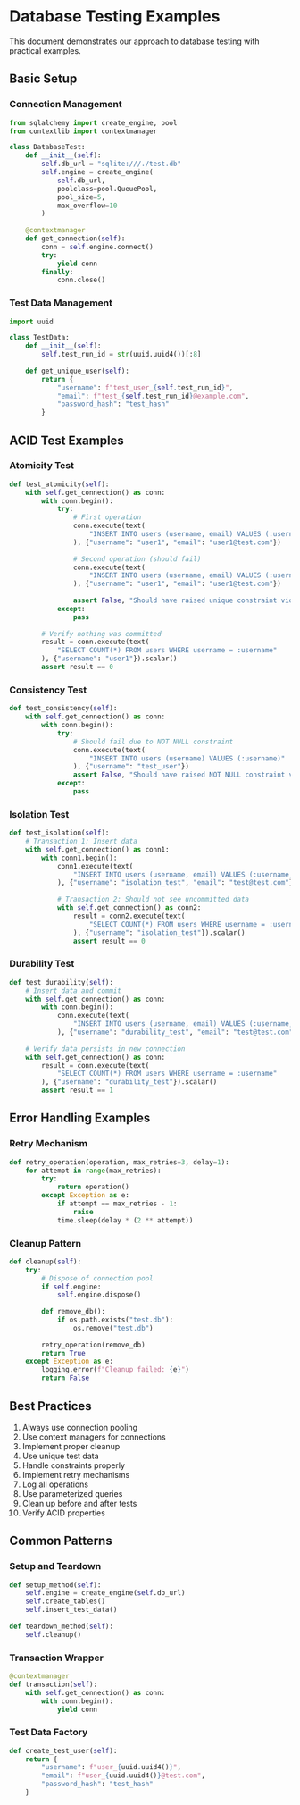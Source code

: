 # Database Testing Examples

This document demonstrates our approach to database testing with practical examples.

## Basic Setup

### Connection Management
```python
from sqlalchemy import create_engine, pool
from contextlib import contextmanager

class DatabaseTest:
    def __init__(self):
        self.db_url = "sqlite:///./test.db"
        self.engine = create_engine(
            self.db_url,
            poolclass=pool.QueuePool,
            pool_size=5,
            max_overflow=10
        )
        
    @contextmanager
    def get_connection(self):
        conn = self.engine.connect()
        try:
            yield conn
        finally:
            conn.close()
```

### Test Data Management
```python
import uuid

class TestData:
    def __init__(self):
        self.test_run_id = str(uuid.uuid4())[:8]
        
    def get_unique_user(self):
        return {
            "username": f"test_user_{self.test_run_id}",
            "email": f"test_{self.test_run_id}@example.com",
            "password_hash": "test_hash"
        }
```

## ACID Test Examples

### Atomicity Test
```python
def test_atomicity(self):
    with self.get_connection() as conn:
        with conn.begin():
            try:
                # First operation
                conn.execute(text(
                    "INSERT INTO users (username, email) VALUES (:username, :email)"
                ), {"username": "user1", "email": "user1@test.com"})
                
                # Second operation (should fail)
                conn.execute(text(
                    "INSERT INTO users (username, email) VALUES (:username, :email)"
                ), {"username": "user1", "email": "user1@test.com"})
                
                assert False, "Should have raised unique constraint violation"
            except:
                pass
            
        # Verify nothing was committed
        result = conn.execute(text(
            "SELECT COUNT(*) FROM users WHERE username = :username"
        ), {"username": "user1"}).scalar()
        assert result == 0
```

### Consistency Test
```python
def test_consistency(self):
    with self.get_connection() as conn:
        with conn.begin():
            try:
                # Should fail due to NOT NULL constraint
                conn.execute(text(
                    "INSERT INTO users (username) VALUES (:username)"
                ), {"username": "test_user"})
                assert False, "Should have raised NOT NULL constraint violation"
            except:
                pass
```

### Isolation Test
```python
def test_isolation(self):
    # Transaction 1: Insert data
    with self.get_connection() as conn1:
        with conn1.begin():
            conn1.execute(text(
                "INSERT INTO users (username, email) VALUES (:username, :email)"
            ), {"username": "isolation_test", "email": "test@test.com"})
            
            # Transaction 2: Should not see uncommitted data
            with self.get_connection() as conn2:
                result = conn2.execute(text(
                    "SELECT COUNT(*) FROM users WHERE username = :username"
                ), {"username": "isolation_test"}).scalar()
                assert result == 0
```

### Durability Test
```python
def test_durability(self):
    # Insert data and commit
    with self.get_connection() as conn:
        with conn.begin():
            conn.execute(text(
                "INSERT INTO users (username, email) VALUES (:username, :email)"
            ), {"username": "durability_test", "email": "test@test.com"})
            
    # Verify data persists in new connection
    with self.get_connection() as conn:
        result = conn.execute(text(
            "SELECT COUNT(*) FROM users WHERE username = :username"
        ), {"username": "durability_test"}).scalar()
        assert result == 1
```

## Error Handling Examples

### Retry Mechanism
```python
def retry_operation(operation, max_retries=3, delay=1):
    for attempt in range(max_retries):
        try:
            return operation()
        except Exception as e:
            if attempt == max_retries - 1:
                raise
            time.sleep(delay * (2 ** attempt))
```

### Cleanup Pattern
```python
def cleanup(self):
    try:
        # Dispose of connection pool
        if self.engine:
            self.engine.dispose()
            
        def remove_db():
            if os.path.exists("test.db"):
                os.remove("test.db")
                
        retry_operation(remove_db)
        return True
    except Exception as e:
        logging.error(f"Cleanup failed: {e}")
        return False
```

## Best Practices

1. Always use connection pooling
2. Use context managers for connections
3. Implement proper cleanup
4. Use unique test data
5. Handle constraints properly
6. Implement retry mechanisms
7. Log all operations
8. Use parameterized queries
9. Clean up before and after tests
10. Verify ACID properties

## Common Patterns

### Setup and Teardown
```python
def setup_method(self):
    self.engine = create_engine(self.db_url)
    self.create_tables()
    self.insert_test_data()
    
def teardown_method(self):
    self.cleanup()
```

### Transaction Wrapper
```python
@contextmanager
def transaction(self):
    with self.get_connection() as conn:
        with conn.begin():
            yield conn
```

### Test Data Factory
```python
def create_test_user(self):
    return {
        "username": f"user_{uuid.uuid4()}",
        "email": f"user_{uuid.uuid4()}@test.com",
        "password_hash": "test_hash"
    }
``` 